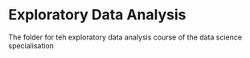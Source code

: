 # Exploratory Data Analysis

The folder for teh exploratory data analysis course of the data science specialisation
